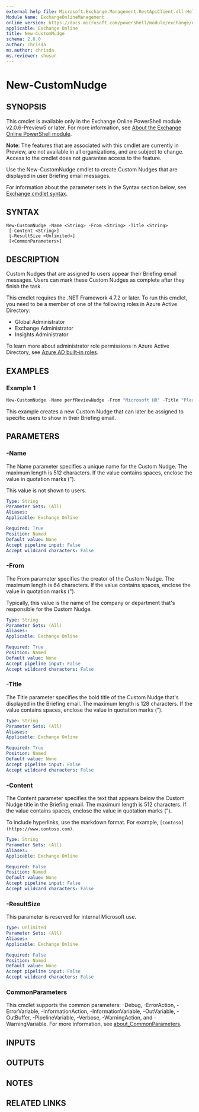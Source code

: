 ```yaml
---
external help file: Microsoft.Exchange.Management.RestApiClient.dll-Help.xml
Module Name: ExchangeOnlineManagement
online version: https://docs.microsoft.com/powershell/module/exchange/new-customnudge
applicable: Exchange Online
title: New-CustomNudge
schema: 2.0.0
author: chrisda
ms.author: chrisda
ms.reviewer: shusun
---
```


# New-CustomNudge

## SYNOPSIS
This cmdlet is available only in the Exchange Online PowerShell module v2.0.6-Preview5 or later. For more information, see [About the Exchange Online PowerShell module](https://aka.ms/exov3-module).

**Note**: The features that are associated with this cmdlet are currently in Preview, are not available in all organizations, and are subject to change. Access to the cmdlet does not guarantee access to the feature.

Use the New-CustomNudge cmdlet to create Custom Nudges that are displayed in user Briefing email messages.

For information about the parameter sets in the Syntax section below, see [Exchange cmdlet syntax](https://docs.microsoft.com/powershell/exchange/exchange-cmdlet-syntax).

## SYNTAX

```
New-CustomNudge -Name <String> -From <String> -Title <String>
 [-Content <String>]
 [-ResultSize <Unlimited>]
 [<CommonParameters>]
```

## DESCRIPTION
Custom Nudges that are assigned to users appear their Briefing email messages. Users can mark these Custom Nudges as complete after they finish the task.

This cmdlet requires the .NET Framework 4.7.2 or later. To run this cmdlet, you need to be a member of one of the following roles in Azure Active Directory:

- Global Administrator
- Exchange Administrator
- Insights Administrator

To learn more about administrator role permissions in Azure Active Directory, see [Azure AD built-in roles](https://docs.microsoft.com/azure/active-directory/roles/permissions-reference).

## EXAMPLES

### Example 1
```powershell
New-CustomNudge -Name perfReviewNudge -From "Microsoft HR" -Title "Please complete your performance reviews" -Content "They are very important to help your colleagues grow professionally."
```

This example creates a new Custom Nudge that can later be assigned to specific users to show in their Briefing email.

## PARAMETERS

### -Name
The Name parameter specifies a unique name for the Custom Nudge. The maximum length is 512 characters. If the value contains spaces, enclose the value in quotation marks (").

This value is not shown to users.

```yaml
Type: String
Parameter Sets: (All)
Aliases:
Applicable: Exchange Online

Required: True
Position: Named
Default value: None
Accept pipeline input: False
Accept wildcard characters: False
```

### -From
The From parameter specifies the creator of the Custom Nudge. The maximum length is 64 characters. If the value contains spaces, enclose the value in quotation marks (").

Typically, this value is the name of the company or department that's responsible for the Custom Nudge.

```yaml
Type: String
Parameter Sets: (All)
Aliases:
Applicable: Exchange Online

Required: True
Position: Named
Default value: None
Accept pipeline input: False
Accept wildcard characters: False
```

### -Title
The Title parameter specifies the bold title of the Custom Nudge that's displayed in the Briefing email. The maximum length is 128 characters. If the value contains spaces, enclose the value in quotation marks (").

```yaml
Type: String
Parameter Sets: (All)
Aliases:
Applicable: Exchange Online

Required: True
Position: Named
Default value: None
Accept pipeline input: False
Accept wildcard characters: False
```

### -Content
The Content parameter specifies the text that appears below the Custom Nudge title in the Briefing email. The maximum length is 512 characters. If the value contains spaces, enclose the value in quotation marks (").

To include hyperlinks, use the markdown format. For example, `[Contoso](https://www.contoso.com)`.

```yaml
Type: String
Parameter Sets: (All)
Aliases:
Applicable: Exchange Online

Required: False
Position: Named
Default value: None
Accept pipeline input: False
Accept wildcard characters: False
```

### -ResultSize
This parameter is reserved for internal Microsoft use.

```yaml
Type: Unlimited
Parameter Sets: (All)
Aliases:
Applicable: Exchange Online

Required: False
Position: Named
Default value: None
Accept pipeline input: False
Accept wildcard characters: False
```

### CommonParameters
This cmdlet supports the common parameters: -Debug, -ErrorAction, -ErrorVariable, -InformationAction, -InformationVariable, -OutVariable, -OutBuffer, -PipelineVariable, -Verbose, -WarningAction, and -WarningVariable. For more information, see [about_CommonParameters](https://go.microsoft.com/fwlink/p/?LinkID=113216).

## INPUTS

## OUTPUTS

## NOTES

## RELATED LINKS
